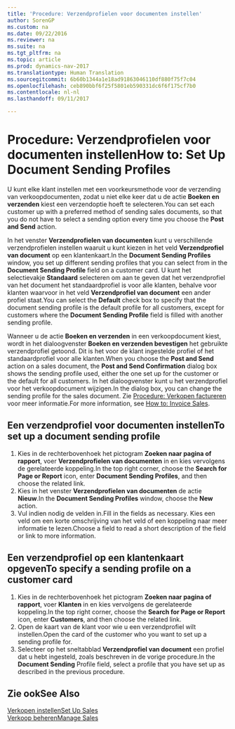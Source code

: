 ```yaml
---
title: 'Procedure: Verzendprofielen voor documenten instellen'
author: SorenGP
ms.custom: na
ms.date: 09/22/2016
ms.reviewer: na
ms.suite: na
ms.tgt_pltfrm: na
ms.topic: article
ms.prod: dynamics-nav-2017
ms.translationtype: Human Translation
ms.sourcegitcommit: 6b60b1344a1e18ad91863046110df880f75f7c04
ms.openlocfilehash: ceb890bbf6f25f5801eb590331dc6f6f175cf7b0
ms.contentlocale: nl-nl
ms.lasthandoff: 09/11/2017

---
```


# <a name="how-to-set-up-document-sending-profiles"></a><span data-ttu-id="52893-102">Procedure: Verzendprofielen voor documenten instellen</span><span class="sxs-lookup"><span data-stu-id="52893-102">How to: Set Up Document Sending Profiles</span></span>
<span data-ttu-id="52893-103">U kunt elke klant instellen met een voorkeursmethode voor de verzending van verkoopdocumenten, zodat u niet elke keer dat u de actie **Boeken en verzenden** kiest een verzendoptie hoeft te selecteren.</span><span class="sxs-lookup"><span data-stu-id="52893-103">You can set each customer up with a preferred method of sending sales documents, so that you do not have to select a sending option every time you choose the **Post and Send** action.</span></span>

<span data-ttu-id="52893-104">In het venster **Verzendprofielen van documenten** kunt u verschillende verzendprofielen instellen waaruit u kunt kiezen in het veld **Verzendprofiel van document** op een klantenkaart.</span><span class="sxs-lookup"><span data-stu-id="52893-104">In the **Document Sending Profiles** window, you set up different sending profiles that you can select from in the **Document Sending Profile** field on a customer card.</span></span> <span data-ttu-id="52893-105">U kunt het selectievakje **Standaard** selecteren om aan te geven dat het verzendprofiel van het document het standaardprofiel is voor alle klanten, behalve voor klanten waarvoor in het veld **Verzendprofiel van document** een ander profiel staat.</span><span class="sxs-lookup"><span data-stu-id="52893-105">You can select the **Default** check box to specify that the document sending profile is the default profile for all customers, except for customers where the **Document Sending Profile** field is filled with another sending profile.</span></span>

<span data-ttu-id="52893-106">Wanneer u de actie **Boeken en verzenden** in een verkoopdocument kiest, wordt in het dialoogvenster **Boeken en verzenden bevestigen** het gebruikte verzendprofiel getoond. Dit is het voor de klant ingestelde profiel of het standaardprofiel voor alle klanten.</span><span class="sxs-lookup"><span data-stu-id="52893-106">When you choose the **Post and Send** action on a sales document, the **Post and Send Confirmation** dialog box shows the sending profile used, either the one set up for the customer or the default for all customers.</span></span> <span data-ttu-id="52893-107">In het dialoogvenster kunt u het verzendprofiel voor het verkoopdocument wijzigen.</span><span class="sxs-lookup"><span data-stu-id="52893-107">In the dialog box, you can change the sending profile for the sales document.</span></span> <span data-ttu-id="52893-108">Zie [Procedure: Verkopen factureren](sales-how-invoice-sales.md) voor meer informatie.</span><span class="sxs-lookup"><span data-stu-id="52893-108">For more information, see [How to: Invoice Sales](sales-how-invoice-sales.md).</span></span>

## <a name="to-set-up-a-document-sending-profile"></a><span data-ttu-id="52893-109">Een verzendprofiel voor documenten instellen</span><span class="sxs-lookup"><span data-stu-id="52893-109">To set up a document sending profile</span></span>
1. <span data-ttu-id="52893-110">Kies in de rechterbovenhoek het pictogram **Zoeken naar pagina of rapport**, voer **Verzendprofielen van documenten** in en kies vervolgens de gerelateerde koppeling.</span><span class="sxs-lookup"><span data-stu-id="52893-110">In the top right corner, choose the **Search for Page or Report** icon, enter **Document Sending Profiles**, and then choose the related link.</span></span>
2. <span data-ttu-id="52893-111">Kies in het venster **Verzendprofielen van documenten** de actie **Nieuw**.</span><span class="sxs-lookup"><span data-stu-id="52893-111">In the **Document Sending Profiles** window, choose the **New** action.</span></span>
3. <span data-ttu-id="52893-112">Vul indien nodig de velden in.</span><span class="sxs-lookup"><span data-stu-id="52893-112">Fill in the fields as necessary.</span></span> <span data-ttu-id="52893-113">Kies een veld om een korte omschrijving van het veld of een koppeling naar meer informatie te lezen.</span><span class="sxs-lookup"><span data-stu-id="52893-113">Choose a field to read a short description of the field or link to more information.</span></span>

## <a name="to-specify-a-sending-profile-on-a-customer-card"></a><span data-ttu-id="52893-114">Een verzendprofiel op een klantenkaart opgeven</span><span class="sxs-lookup"><span data-stu-id="52893-114">To specify a sending profile on a customer card</span></span>
1. <span data-ttu-id="52893-115">Kies in de rechterbovenhoek het pictogram **Zoeken naar pagina of rapport**, voer **Klanten** in en kies vervolgens de gerelateerde koppeling.</span><span class="sxs-lookup"><span data-stu-id="52893-115">In the top right corner, choose the **Search for Page or Report** icon, enter **Customers**, and then choose the related link.</span></span>
2. <span data-ttu-id="52893-116">Open de kaart van de klant voor wie u een verzendprofiel wilt instellen.</span><span class="sxs-lookup"><span data-stu-id="52893-116">Open the card of the customer who you want to set up a sending profile for.</span></span>
3. <span data-ttu-id="52893-117">Selecteer op het sneltabblad **Verzendprofiel van document** een profiel dat u hebt ingesteld, zoals beschreven in de vorige procedure.</span><span class="sxs-lookup"><span data-stu-id="52893-117">In the **Document Sending** Profile field, select a profile that you have set up as described in the previous procedure.</span></span>

## <a name="see-also"></a><span data-ttu-id="52893-118">Zie ook</span><span class="sxs-lookup"><span data-stu-id="52893-118">See Also</span></span>  
[<span data-ttu-id="52893-119">Verkopen instellen</span><span class="sxs-lookup"><span data-stu-id="52893-119">Set Up Sales</span></span>](sales-setup-sales.md)  
[<span data-ttu-id="52893-120">Verkoop beheren</span><span class="sxs-lookup"><span data-stu-id="52893-120">Manage Sales</span></span>](sales-manage-sales.md)

